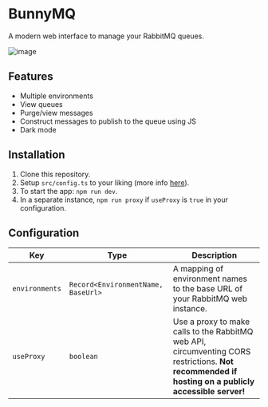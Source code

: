 # BunnyMQ

A modern web interface to manage your RabbitMQ queues.

![image](https://github.com/yrnehli/bunnymq/assets/44710606/fec7bbd6-2ae3-4d30-b515-3eb805827416)


## Features

-   Multiple environments
-   View queues
-   Purge/view messages
-   Construct messages to publish to the queue using JS
-   Dark mode

## Installation

1. Clone this repository.
2. Setup `src/config.ts` to your liking (more info [here](#configuration)).
3. To start the app: `npm run dev`.
4. In a separate instance, `npm run proxy` if `useProxy` is `true` in your configuration.

## Configuration

| Key            | Type                               | Description                                                                                                                                         |
| -------------- | ---------------------------------- | --------------------------------------------------------------------------------------------------------------------------------------------------- |
| `environments` | `Record<EnvironmentName, BaseUrl>` | A mapping of environment names to the base URL of your RabbitMQ web instance.                                                                       |
| `useProxy`     | `boolean`                          | Use a proxy to make calls to the RabbitMQ web API, circumventing CORS restrictions. **Not recommended if hosting on a publicly accessible server!** |
